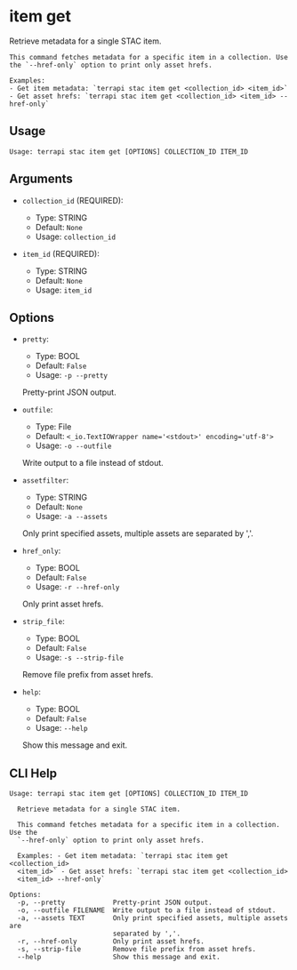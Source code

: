 
# item get

Retrieve metadata for a single STAC item.

    This command fetches metadata for a specific item in a collection. Use the `--href-only` option to print only asset hrefs.

    Examples:
    - Get item metadata: `terrapi stac item get <collection_id> <item_id>`
    - Get asset hrefs: `terrapi stac item get <collection_id> <item_id> --href-only`
    

## Usage

```
Usage: terrapi stac item get [OPTIONS] COLLECTION_ID ITEM_ID
```

## Arguments

* `collection_id` (REQUIRED):
    * Type: STRING
    * Default: `None`
    * Usage: `collection_id`


* `item_id` (REQUIRED):
    * Type: STRING
    * Default: `None`
    * Usage: `item_id`


## Options

* `pretty`:
    * Type: BOOL
    * Default: `False`
    * Usage: `-p
--pretty`

    Pretty-print JSON output.



* `outfile`:
    * Type: File
    * Default: `<_io.TextIOWrapper name='<stdout>' encoding='utf-8'>`
    * Usage: `-o
--outfile`

    Write output to a file instead of stdout.



* `assetfilter`:
    * Type: STRING
    * Default: `None`
    * Usage: `-a
--assets`

    Only print specified assets, multiple assets are separated by ','.



* `href_only`:
    * Type: BOOL
    * Default: `False`
    * Usage: `-r
--href-only`

    Only print asset hrefs.



* `strip_file`:
    * Type: BOOL
    * Default: `False`
    * Usage: `-s
--strip-file`

    Remove file prefix from asset hrefs.



* `help`:
    * Type: BOOL
    * Default: `False`
    * Usage: `--help`

    Show this message and exit.



## CLI Help

```
Usage: terrapi stac item get [OPTIONS] COLLECTION_ID ITEM_ID

  Retrieve metadata for a single STAC item.

  This command fetches metadata for a specific item in a collection. Use the
  `--href-only` option to print only asset hrefs.

  Examples: - Get item metadata: `terrapi stac item get <collection_id>
  <item_id>` - Get asset hrefs: `terrapi stac item get <collection_id>
  <item_id> --href-only`

Options:
  -p, --pretty            Pretty-print JSON output.
  -o, --outfile FILENAME  Write output to a file instead of stdout.
  -a, --assets TEXT       Only print specified assets, multiple assets are
                          separated by ','.
  -r, --href-only         Only print asset hrefs.
  -s, --strip-file        Remove file prefix from asset hrefs.
  --help                  Show this message and exit.
```

